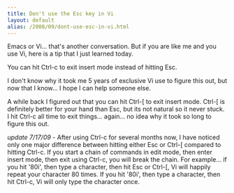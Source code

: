 ```yaml
---
title: Don't use the Esc key in Vi
layout: default
alias: /2008/09/dont-use-esc-in-vi.html
---
```


Emacs or Vi... that's another conversation. But if you are like me and you use Vi, here is a tip that I just learned today.

You can hit Ctrl-c to exit insert mode instead of hitting Esc.

I don't know why it took me 5 years of exclusive Vi use to figure this out, but now that I know... I hope I can help someone else.

A while back I figured out that you can hit Ctrl-[ to exit insert mode. Ctrl-[ is definitely better for your hand than Esc, but its not natural so it never stuck. I hit Ctrl-c all time to exit things... again... no idea why it took so long to figure this out.

*update 7/17/09* - After using Ctrl-c for several months now, I have noticed only one major difference between hitting either Esc or Ctrl-[ compared to hitting Ctrl-c.  If you start a chain of commands in edit mode, then enter insert mode, then exit using Ctrl-c, you will break the chain.  For example... if you hit '80i', then type a character, then hit Esc or Ctrl-[, Vi will happily repeat your character 80 times.  If you hit '80i', then type a character, then hit Ctrl-c, Vi will only type the character once.
